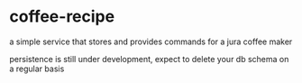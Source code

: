 # coffee-recipe
a simple service that stores and provides commands for a jura coffee maker

persistence is still under development, expect to delete your db
schema on a regular basis
